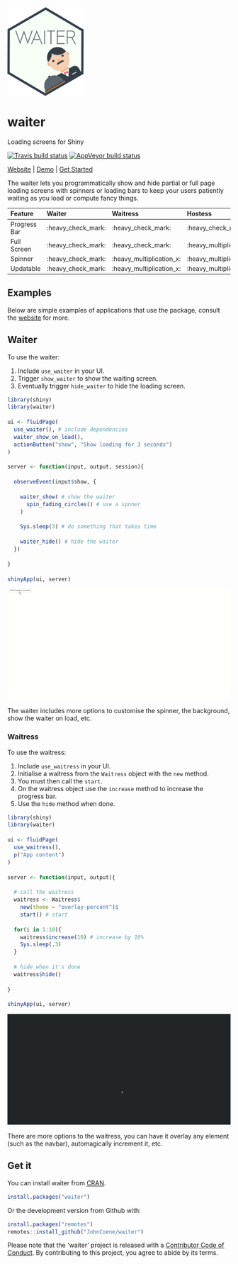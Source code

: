 
<!-- README.md is generated from README.Rmd. Please edit that file -->
<img src="./man/figures/logo.png" height = "200px" />

waiter
======

Loading screens for Shiny

<!-- badges: start -->
[![Travis build status](https://travis-ci.org/JohnCoene/waiter.svg?branch=master)](https://travis-ci.org/JohnCoene/waiter) [![AppVeyor build status](https://ci.appveyor.com/api/projects/status/github/JohnCoene/waiter?branch=master&svg=true)](https://ci.appveyor.com/project/JohnCoene/waiter) <!-- badges: end -->

[Website](https://waiter.john-coene.com) | [Demo](https://shiny.john-coene.com/waiter/) | [Get Started](https://waiter.john-coene.com/#/waiter)

The waiter lets you programmatically show and hide partial or full page loading screens with spinners or loading bars to keep your users patiently waiting as you load or compute fancy things.

| Feature      | Waiter               | Waitress                   | Hostess                    |
|:-------------|:---------------------|:---------------------------|:---------------------------|
| Progress Bar | :heavy\_check\_mark: | :heavy\_check\_mark:       | :heavy\_check\_mark:       |
| Full Screen  | :heavy\_check\_mark: | :heavy\_check\_mark:       | :heavy\_multiplication\_x: |
| Spinner      | :heavy\_check\_mark: | :heavy\_multiplication\_x: | :heavy\_multiplication\_x: |
| Updatable    | :heavy\_check\_mark: | :heavy\_multiplication\_x: | :heavy\_multiplication\_x: |

Examples
--------

Below are simple examples of applications that use the package, consult the [website](https://waiter.john-coene.com) for more.

Waiter
------

To use the waiter:

1.  Include `use_waiter` in your UI.
2.  Trigger `show_waiter` to show the waiting screen.
3.  Eventually trigger `hide_waiter` to hide the loading screen.

``` r
library(shiny)
library(waiter)

ui <- fluidPage(
  use_waiter(), # include dependencies
  waiter_show_on_load(),
  actionButton("show", "Show loading for 3 seconds")
)

server <- function(input, output, session){

  observeEvent(input$show, {

    waiter_show( # show the waiter
      spin_fading_circles() # use a spnner
    )

    Sys.sleep(3) # do something that takes time
    
    waiter_hide() # hide the waiter
  })
  
}

shinyApp(ui, server)
```

![](man/figures//waiter-basic.gif)

The waiter includes more options to customise the spinner, the background, show the waiter on load, etc.

### Waitress

To use the waitress:

1.  Include `use_waitress` in your UI.
2.  Initialise a waitress from the `Waitress` object with the `new` method.
3.  You must then call the `start`.
4.  On the waitress object use the `increase` method to increase the progress bar.
5.  Use the `hide` method when done.

``` r
library(shiny)
library(waiter)

ui <- fluidPage(
  use_waitress(),
  p("App content")
)

server <- function(input, output){

  # call the waitress
  waitress <- Waitress$
    new(theme = "overlay-percent")$
    start() # start

  for(i in 1:10){
    waitress$increase(10) # increase by 10%
    Sys.sleep(.3)
  }

  # hide when it's done
  waitress$hide() 

}

shinyApp(ui, server)
```

![](man/figures//waitress-basic.gif)

There are more options to the waitress, you can have it overlay any element (such as the navbar), automagically increment it, etc.

Get it
------

You can install waiter from [CRAN](https://CRAN.R-project.org/package=waiter).

``` r
install.packages("waiter")
```

Or the development version from Github with:

``` r
install.packages("remotes")
remotes::install_github("JohnCoene/waiter")
```

Please note that the 'waiter' project is released with a [Contributor Code of Conduct](CODE_OF_CONDUCT.md). By contributing to this project, you agree to abide by its terms.
